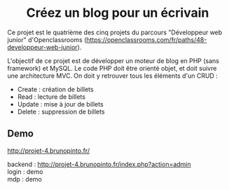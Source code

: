 <h1 align="center">Créez un blog pour un écrivain</h1>

Ce projet est le quatrième des cinq projets du parcours "Développeur web junior" d'Openclassrooms (https://openclassrooms.com/fr/paths/48-developpeur-web-junior).

L'objectif de ce projet est de développer un moteur de blog en PHP (sans framework) et MySQL. Le code PHP doit être orienté objet, et doit suivre une architecture MVC. On doit y retrouver tous les éléments d'un CRUD :
+ Create : création de billets
+ Read : lecture de billets
+ Update : mise à jour de billets
+ Delete : suppression de billets

## Demo

http://projet-4.brunopinto.fr/ <br >

backend : http://projet-4.brunopinto.fr/index.php?action=admin <br >
login : demo <br >
mdp : demo

